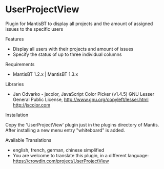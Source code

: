 # UserProjectView

Plugin for MantisBT to display all projects and the amount of assigned issues to the specific users

Features

+ Display all users with their projects and amount of issues
+ Specify the status of up to three individual columns

Requirements

+ MantisBT 1.2.x | MantisBT 1.3.x

Libraries

- Jan Odvarko - jscolor, JavaScript Color Picker (v1.4.5)
  GNU Lesser General Public License, http://www.gnu.org/copyleft/lesser.html
  http://jscolor.com

Installation

  Copy the 'UserProjectView' plugin just in the plugins directory of Mantis. After installing a new menu entry "whiteboard" is added.

Available Translations
  - english, french, german, chinese simplified
  - You are welcome to translate this plugin, in a different language:
    https://crowdin.com/project/UserProjectView